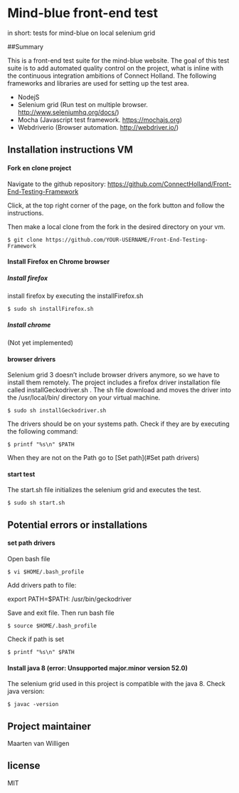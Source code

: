 # Mind-blue front-end test
in short: tests for mind-blue on local selenium grid

##Summary

This is a front-end test suite for the mind-blue website. The goal of this test suite is to add automated quality control on the project, what is inline with the continuous integration ambitions of Connect Holland. The following frameworks and libraries are used for setting up the test area.  

- NodejS 
- Selenium grid (Run test on multiple browser. http://www.seleniumhq.org/docs/) 
- Mocha (Javascript test framework. https://mochajs.org) 
- Webdriverio (Browser automation. http://webdriver.io/)

## Installation instructions VM

#### Fork en clone project
Navigate to the github repository: https://github.com/ConnectHolland/Front-End-Testing-Framework

Click, at the top right corner of the page, on the fork button and follow the instructions.

Then make a local clone from the fork in the desired directory on your vm. 

``` command
$ git clone https://github.com/YOUR-USERNAME/Front-End-Testing-Framework
```

#### Install Firefox en Chrome browser

##### Install firefox
install firefox by executing the installFirefox.sh

``` command
$ sudo sh installFirefox.sh
```
##### Install chrome
(Not yet implemented)

#### browser drivers
Selenium grid 3 doesn’t include browser drivers anymore, so we have to install them remotely. The project includes a firefox driver installation file called installGeckodriver.sh . The sh file download and moves the driver into the /usr/local/bin/ directory on your virtual machine. 

``` command
$ sudo sh installGeckodriver.sh
```
The drivers should be on your systems path. Check if they are by executing the following command: 

``` command
$ printf "%s\n" $PATH
```
When they are not on the Path go to [Set path](#Set path drivers)

#### start test
The start.sh file initializes the selenium grid and executes the test. 

``` command
$ sudo sh start.sh
```
## Potential errors or installations

#### set path drivers
Open bash file 

``` command
$ vi $HOME/.bash_profile
```
Add drivers path to file:

export PATH=$PATH: /usr/bin/geckodriver </br>

Save and exit file. Then run bash file

``` command
$ source $HOME/.bash_profile
```

Check if path is set

``` command
$ printf "%s\n" $PATH
```

#### Install java 8 (error: Unsupported major.minor version 52.0)

The selenium grid used in this project is compatible with the java 8. Check java version:

``` command
$ javac -version
```

## Project maintainer

Maarten van Willigen

## license

MIT

